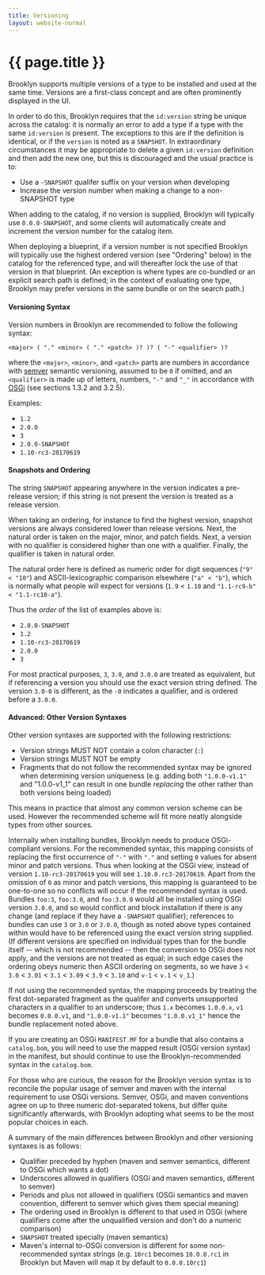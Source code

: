 ```yaml
---
title: Versioning
layout: website-normal
---
```

# {{ page.title }}

Brooklyn supports multiple versions of a type to be installed and used at the same time.
Versions are a first-class concept and are often prominently displayed in the UI.

In order to do this, Brooklyn requires that the `id:version` string be unique across the catalog:
it is normally an error to add a type if a type with the same `id:version` is present.
The exceptions to this are if the definition is identical, or if the `version` is noted as a `SNAPSHOT`.
In extraordinary circumstances it may be appropriate to delete a given `id:version` definition
and then add the new one, but this is discouraged and the usual practice is to:

* Use a `-SNAPSHOT` qualifer suffix on your version when developing
* Increase the version number when making a change to a non-SNAPSHOT type  

When adding to the catalog, if no version is supplied, Brooklyn will typically use 
`0.0.0-SNAPSHOT`, and some clients will automatically create and increment the version number 
for the catalog item.

When deploying a blueprint, if a version number is not specified Brooklyn will typically use
the highest ordered version (see "Ordering" below) in the catalog for the referenced type,
and will thereafter lock the use of that version in that blueprint.
(An exception is where types are co-bundled or an explicit search path is defined;
in the context of evaluating one type, Brooklyn may prefer versions in the same bundle 
or on the search path.)


#### Versioning Syntax

Version numbers in Brooklyn are recommended to follow the following syntax:

~~~
<major> ( "." <minor> ( "." <patch> )? )? ( "-" <qualifier> )?
~~~

where the `<major>`, `<minor>`, and `<patch>` parts are numbers
in accordance with [semver](http://semver.org) semantic versioning,
assumed to be `0` if omitted,
and an `<qualifier>` is made up of letters, numbers, `"-"` and `"_"`
in accordance with [OSGi](https://www.osgi.org/release-4-version-4-3-download/)
(see sections 1.3.2 and 3.2.5).

Examples:

* `1.2`
* `2.0.0`
* `3`
* `2.0.0-SNAPSHOT`
* `1.10-rc3-20170619`


#### Snapshots and Ordering

The string `SNAPSHOT` appearing anywhere in the version indicates a pre-release version;
if this string is not present the version is treated as a release version.

When taking an ordering, for instance to find the highest version, 
snapshot versions are always considered lower than release versions.
Next, the natural order is taken on the major, minor, and patch fields.
Next, a version with no qualifier is considered higher than one with a qualifier.
Finally, the qualifier is taken in natural order.

The natural order here is defined as 
numeric order for digit sequences (`"9" < "10"`)
and ASCII-lexicographic comparison elsewhere (`"a" < "b"`),
which is normally what people will expect for versions 
(`1.9` < `1.10` and `"1.1-rc9-b" < "1.1-rc10-a"`).

Thus the _order_ of the list of examples above is:

* `2.0.0-SNAPSHOT`
* `1.2`
* `1.10-rc3-20170619`
* `2.0.0`
* `3`

For most practical purposes, `3`, `3.0`, and `3.0.0` are treated as equivalent,
but if referencing a version you should use the exact version string defined.
The version `3.0-0` is different, as the `-0` indicates a qualifier, and
is ordered before a `3.0.0`.
 

#### Advanced: Other Version Syntaxes

Other version syntaxes are supported with the following restrictions:

* Version strings MUST NOT contain a colon character (`:`)
* Version strings MUST NOT be empty
* Fragments that do not follow the recommended syntax may be ignored
  when determining version uniqueness
  (e.g. adding both `"1.0.0-v1.1"` and "1.0.0-v1_1" can result in 
  one bundle _replacing_ the other rather than both versions being loaded) 

This means in practice that almost any common version scheme can be used.
However the recommended scheme will fit more neatly alongside types from other sources.

Internally when installing bundles, Brooklyn needs to produce OSGi-compliant versions.
For the recommended syntax, this mapping consists of replacing the first
occurrence of `"-"` with `"."` and setting `0` values for absent minor and patch versions.
Thus when looking at the OSGi view, instead of version `1.10-rc3-20170619`
you will see `1.10.0.rc3-20170619`.
Apart from the omission of `0` as minor and patch versions,
this mapping is guaranteed to be one-to-one so no conflicts will occur if the
recommended syntax is used.
Bundles `foo:3`, `foo:3.0`, and `foo:3.0.0` would all be installed using OSGi version `3.0.0`,
and so would conflict and block installation if there is any change
(and replace if they have a `-SNAPSHOT` qualifier);
references to bundles can use `3` or `3.0` or `3.0.0`, though as noted above 
types contained within would have to be referenced using the exact version string supplied. 
(If different versions are specified on individual types than for the bundle itself --
which is not recommended -- then the conversion to OSGi does not apply, 
and the versions are not treated as equal;
in such edge cases the ordering obeys numeric then ASCII ordering on segments,
so we have `3` < `3.0` < `3.01` < `3.1` < `3.09` < `3.9` < `3.10` 
and `v-1` < `v.1` < `v_1`.)
            
If not using the recommended syntax, the mapping proceeds by treating the first dot-separated fragment 
as the qualifer and converts unsupported characters in a qualifier to an underscore;
thus `1.x` becomes `1.0.0.x`, `v1` becomes `0.0.0.v1`, and `"1.0.0-v1.1"` becomes `"1.0.0.v1_1"` 
hence the bundle replacement noted above.

If you are creating an OSGi `MANIFEST.MF` for a bundle that also contains a `catalog.bom`, 
you will need to use the mapped result (OSGi version syntax) in the manifest,
but should continue to use the Brooklyn-recommended syntax in the `catalog.bom`.
 
For those who are curious, the reason for the Brooklyn version syntax is to reconcile
the popular usage of semver and maven with the internal requirement to use OSGi versions.
Semver, OSGi, and maven conventions agree on up to three numeric dot-separated tokens,
but differ quite significantly afterwards, with Brooklyn adopting what seems to be the
most popular choices in each.

A summary of the main differences between Brooklyn and other versioning syntaxes is as follows: 

* Qualifier preceded by hyphen (maven and semver semantics, different to OSGi which wants a dot)
* Underscores allowed in qualifiers (OSGi and maven semantics, different to semver)
* Periods and plus not allowed in qualifiers (OSGi semantics and maven convention, 
  different to semver which gives them special meaning)
* The ordering used in Brooklyn is different to that used in OSGi
  (where qualifiers come after the unqualified version and don't do a numeric comparison)
* `SNAPSHOT` treated specially (maven semantics)
* Maven's internal to-OSGi conversion is different for some non-recommended syntax strings
  (e.g. `10rc1` becomes `10.0.0.rc1` in Brooklyn but Maven will map it by default to `0.0.0.10rc1`)  



